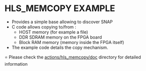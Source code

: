 # HLS_MEMCOPY EXAMPLE

* Provides a simple base allowing to discover SNAP
* C code allows copying to/from :
  * HOST memory (for example a file)
  * DDR SDRAM memory on the FPGA board
  * Block RAM memory (memory inside the FPGA itself)
* The example code details the copy mechanism.

:star: Please check the [actions/hls_memcopy/doc](./doc/) directory for detailed information

